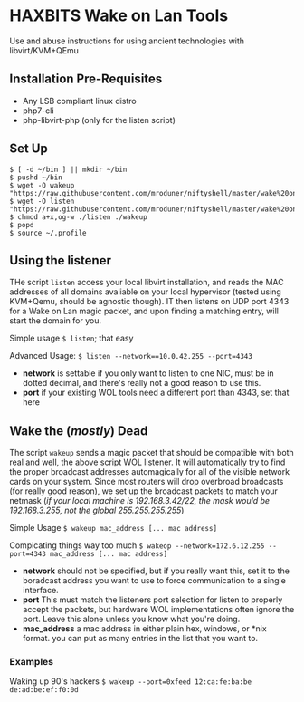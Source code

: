# HAXBITS Wake on Lan Tools 
Use and abuse instructions for using ancient technologies with libvirt/KVM+QEmu

## Installation Pre-Requisites
 * Any LSB compliant linux distro
 * php7-cli
 * php-libvirt-php (only for the listen script)

## Set Up
```
$ [ -d ~/bin ] || mkdir ~/bin
$ pushd ~/bin
$ wget -O wakeup "https://raw.githubusercontent.com/mroduner/niftyshell/master/wake%20on%20lan/wakeup" 
$ wget -O listen "https://raw.githubusercontent.com/mroduner/niftyshell/master/wake%20on%20lan/listen"
$ chmod a+x,og-w ./listen ./wakeup
$ popd
$ source ~/.profile
```

## Using the listener
  THe script `listen` access your local libvirt installation, and reads the MAC addresses of all domains avaliable on your local hypervisor (tested using KVM+Qemu, should be agnostic though).  IT then listens on UDP port 4343 for a Wake on Lan magic packet, and upon finding a matching entry, will start the domain for you.
  
  Simple usage `$ listen`; that easy
  
  Advanced Usage: `$ listen --network==10.0.42.255 --port=4343`
   * **network** is settable if you only want to listen to one NIC, must be in dotted decimal, and there's really not a good reason to use this.
   * **port** if your existing WOL tools need a different port than 4343, set that here
   
## Wake the (_mostly_) Dead
  The script `wakeup` sends a magic packet that should be compatible with both real and well, the above script WOL listener.  It will automatically try to find the proper broadcast addresses automagically for all of the visible network cards on your system.  Since most routers will drop overbroad broadcasts (for really good reason), we set up the broadcast packets to match your netmask (_if your local machine is 192.168.3.42/22, the mask would be 192.168.3.255, not the global 255.255.255.255_) 
  
  Simple Usage `$ wakeup mac_address [... mac address]`
  
  Compicating things way too much `$ wakeop --network=172.6.12.255 --port=4343 mac_address [... mac address]`
  * **network** should not be specified, but if you really want this, set it to the boradcast address you want to use to force communication to a single interface.
  * **port** This must match the listeners port selection for listen to properly accept the packets, but hardware WOL implementations often ignore the port.  Leave this alone unless you know what you're doing.
  * **mac_address** a mac address in either plain hex, windows, or *nix format.  you can put as many entries in the list that you want to.
  
### Examples
Waking up 90's hackers `$ wakeup --port=0xfeed 12:ca:fe:ba:be de:ad:be:ef:f0:0d`


